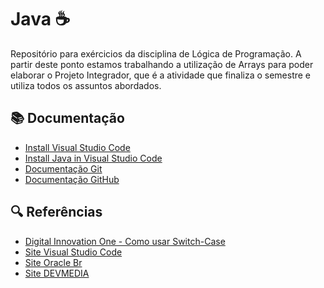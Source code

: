 # Java ☕

Repositório para exércicios da disciplina de Lógica de Programação.
A partir deste ponto estamos trabalhando a utilização de Arrays para poder elaborar o Projeto Integrador, que é a atividade que finaliza o semestre e utiliza todos os assuntos abordados.

## 📚 Documentação
- [Install Visual Studio Code](https://code.visualstudio.com/)
- [Install Java in Visual Studio Code](https://code.visualstudio.com/docs/languages/java)
- [Documentação Git](https://www.git-scm.com/doc)
- [Documentação GitHub](https://docs.github.com/)


## 🔍 Referências 
- [Digital Innovation One - Como usar Switch-Case](https://www.dio.me/articles/como-usar-switch-case-no-java)
- [Site Visual Studio Code](https://code.visualstudio.com/)
- [Site Oracle Br](https://www.oracle.com/br/java/)
- [Site DEVMEDIA](https://www.devmedia.com.br/trabalhando-com-excecoes-em-java/27601)
